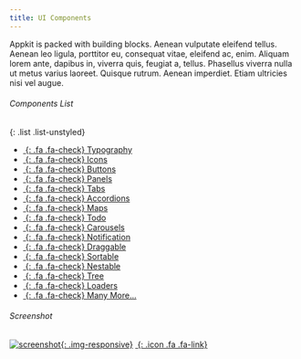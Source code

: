 ```yaml
---
title: UI Components
---
```


Appkit is packed with building blocks. Aenean vulputate eleifend tellus.
Aenean leo ligula, porttitor eu, consequat vitae, eleifend ac, enim.
Aliquam lorem ante, dapibus in, viverra quis, feugiat a, tellus. Phasellus viverra nulla ut metus varius laoreet.
Quisque rutrum. Aenean imperdiet. Etiam ultricies nisi vel augue.


<div class="row">
 <div class="col-md-4 col-sm-5 col-xs-12">

###### Components List

{: .list .list-unstyled}
- [*&nbsp;*{: .fa .fa-check} Typography   ](https://wrapbootstrap.com/theme/admin-appkit-admin-theme-angularjs-WB051SCJ1?ref=3wm)
- [*&nbsp;*{: .fa .fa-check} Icons        ](https://wrapbootstrap.com/theme/admin-appkit-admin-theme-angularjs-WB051SCJ1?ref=3wm)
- [*&nbsp;*{: .fa .fa-check} Buttons      ](https://wrapbootstrap.com/theme/admin-appkit-admin-theme-angularjs-WB051SCJ1?ref=3wm)
- [*&nbsp;*{: .fa .fa-check} Panels       ](https://wrapbootstrap.com/theme/admin-appkit-admin-theme-angularjs-WB051SCJ1?ref=3wm)
- [*&nbsp;*{: .fa .fa-check} Tabs         ](https://wrapbootstrap.com/theme/admin-appkit-admin-theme-angularjs-WB051SCJ1?ref=3wm)
- [*&nbsp;*{: .fa .fa-check} Accordions   ](https://wrapbootstrap.com/theme/admin-appkit-admin-theme-angularjs-WB051SCJ1?ref=3wm)
- [*&nbsp;*{: .fa .fa-check} Maps         ](https://wrapbootstrap.com/theme/admin-appkit-admin-theme-angularjs-WB051SCJ1?ref=3wm)
- [*&nbsp;*{: .fa .fa-check} Todo         ](https://wrapbootstrap.com/theme/admin-appkit-admin-theme-angularjs-WB051SCJ1?ref=3wm)
- [*&nbsp;*{: .fa .fa-check} Carousels    ](https://wrapbootstrap.com/theme/admin-appkit-admin-theme-angularjs-WB051SCJ1?ref=3wm)
- [*&nbsp;*{: .fa .fa-check} Notification ](https://wrapbootstrap.com/theme/admin-appkit-admin-theme-angularjs-WB051SCJ1?ref=3wm)
- [*&nbsp;*{: .fa .fa-check} Draggable    ](https://wrapbootstrap.com/theme/admin-appkit-admin-theme-angularjs-WB051SCJ1?ref=3wm)
- [*&nbsp;*{: .fa .fa-check} Sortable     ](https://wrapbootstrap.com/theme/admin-appkit-admin-theme-angularjs-WB051SCJ1?ref=3wm)
- [*&nbsp;*{: .fa .fa-check} Nestable     ](https://wrapbootstrap.com/theme/admin-appkit-admin-theme-angularjs-WB051SCJ1?ref=3wm)
- [*&nbsp;*{: .fa .fa-check} Tree         ](https://wrapbootstrap.com/theme/admin-appkit-admin-theme-angularjs-WB051SCJ1?ref=3wm)
- [*&nbsp;*{: .fa .fa-check} Loaders      ](https://wrapbootstrap.com/theme/admin-appkit-admin-theme-angularjs-WB051SCJ1?ref=3wm)
- [*&nbsp;*{: .fa .fa-check} Many More... ](https://wrapbootstrap.com/theme/admin-appkit-admin-theme-angularjs-WB051SCJ1?ref=3wm)

 </div>
 <div class="col-md-8 col-sm-5 col-xs-12">

###### Screenshot

 <div class="screenshot-holder">
 
[![screenshot](assets/images/demo/appkit-widgets-thumb.jpg){: .img-responsive}](https://wrapbootstrap.com/theme/admin-appkit-admin-theme-angularjs-WB051SCJ1?ref=3wm)
[*&nbsp;*{: .icon .fa .fa-link}](https://wrapbootstrap.com/theme/admin-appkit-admin-theme-angularjs-WB051SCJ1?ref=3wm)

 </div>

 </div>
</div>

